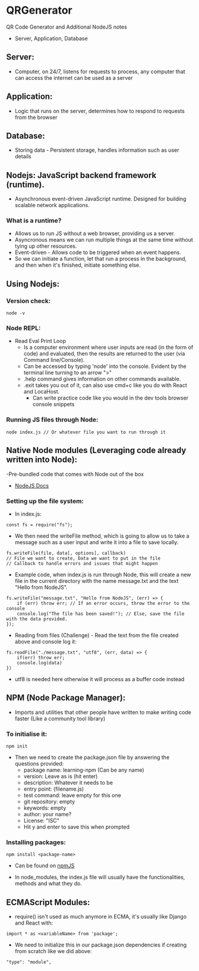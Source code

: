 # QRGenerator
QR Code Generator and Additional NodeJS notes

- Server, Application, Database

## Server:
- Computer, on 24/7, listens for requests to process, any computer that can access the internet can be used as a server

## Application:
- Logic that runs on the server, determines how to respond to requests from the browser

## Database:
- Storing data - Persistent storage, handles information such as user details

## Nodejs: JavaScript backend framework (runtime).
- Asynchronous event-driven JavaScript runtime. Designed for building scalable network applications.

### What is a runtime?
- Allows us to run JS without a web browser, providing us a server. 
- Asyncronous means we can run multiple things at the same time without tying up other resources.
- Event-driven -  Allows code to be triggered when an event happens.
- So we can initiate a function, let that run a process in the background, and then when it's finished, initiate something else. 


## Using Nodejs:

### Version check: 
```
node -v
```

### Node REPL:
- Read Eval Print Loop
  - Is a computer environment where user inputs are read (in the form of code) and evaluated, then the results are returned to the user (via Command line/Console).
  - Can be accessed by typing 'node' into the console. Evident by the terminal line turning to an arrow ">"
  - .help command gives information on other commands available.
  - .exit takes you out of it, can also use cmd+c like you do with React and LocaHost.
    - Can write practice code like you would in the dev tools browser console snippets

### Running JS files through Node:
```
node index.js // Or whatever file you want to run through it
```

## Native Node modules (Leveraging code already written into Node):
-Pre-bundled code that comes with Node out of the box
- [NodeJS Docs](https://nodejs.org/docs/latest/api/)

### Setting up the file system:
- In index.js:
```
const fs = require("fs");
```
- We then need the writeFile method, which is going to allow us to take a message such as a user input and write it into a file to save locally.

```
fs.writeFile(file, data[, options], callback) 
// File we want to create, Data we want to put in the file
// Callback to handle errors and issues that might happen
```

- Example code, when index.js is run through Node, this will create a new file in the current directory with the name message.txt and the text "Hello from NodeJS".
```
fs.writeFile("message.txt", "Hello from NodeJS", (err) => {
    if (err) throw err; // If an error occurs, throw the error to the console
    console.log("The file has been saved!"); // Else, save the file with the data provided.
});
```

- Reading from files (Challenge) - Read the text from the file created above and console log it:
```
fs.readFile("./message.txt", "utf8", (err, data) => {
    if(err) throw err;
    console.log(data)
})
```
- utf8 is needed here otherwise it will process as a buffer code instead

## NPM (Node Package Manager):
- Imports and utilities that other people have written to make writing code faster (Like a community tool library)

### To initialise it:
```
npm init
```

- Then we need to create the package.json file by answering the questions provided:
    - package name: learning-npm (Can be any name)
    - version: Leave as is (hit enter)
    - description: Whatever it needs to be
    - entry point: (filename.js)
    - test command: leave empty for this one
    - git repository: empty
    - keywords: empty
    - author: your name?
    - License: "ISC"
  - Hit y and enter to save this when prompted

### Installing packages:
```
npm install <package-name>
```

- Can be found on [npmJS](https://npmjs.com)

- In node_modules, the index.js file will usually have the functionalities, methods and what they do.


## ECMAScript Modules:
- require() isn't used as much anymore in ECMA, it's usually like Django and React with:
```
import * as <variableName> from 'package';
```
- We need to initialize this in our package.json dependencies if creating from scratch like we did above:
```
"type": "module",
```